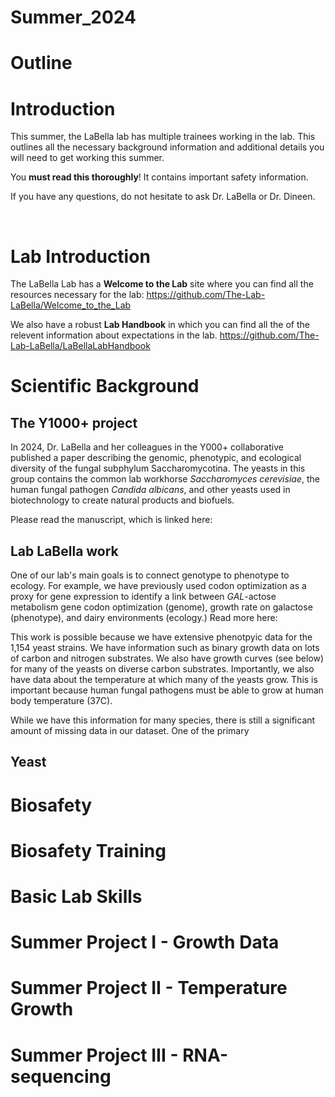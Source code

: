 # Summer_2024

# Outline 


# Introduction

This summer, the LaBella lab has multiple trainees working in the lab. This outlines all the necessary background information and additional details you will need to get working this summer. 

You **must read this thoroughly**! It contains important safety information. 

If you have any questions, do not hesitate to ask Dr. LaBella or Dr. Dineen. 

&nbsp;
&nbsp;

# Lab Introduction

The LaBella Lab has a **Welcome to the Lab** site where you can find all the resources necessary for the lab: https://github.com/The-Lab-LaBella/Welcome_to_the_Lab

We also have a robust **Lab Handbook** in which you can find all the of the relevent information about expectations in the lab. https://github.com/The-Lab-LaBella/LaBellaLabHandbook 



# Scientific Background

## The Y1000+ project
In 2024, Dr. LaBella and her colleagues in the Y000+ collaborative published a paper describing the genomic, phenotypic, and ecological diversity of the fungal subphylum Saccharomycotina. The yeasts in this group contains the common lab workhorse _Saccharomyces cerevisiae_, the human fungal pathogen _Candida albicans_, and other yeasts used in biotechnology to create natural products and biofuels. 

Please read the manuscript, which is linked here: 

## Lab LaBella work 

One of our lab's main goals is to connect genotype to phenotype to ecology. For example, we have previously used codon optimization as a proxy for gene expression to identify a link between _GAL_-actose metabolism gene codon optimization (genome), growth rate on galactose (phenotype), and dairy environments (ecology.) Read more here: 

This work is possible because we have extensive phenotpyic data for the 1,154 yeast strains. We have information such as binary growth data on lots of carbon and nitrogen substrates. We also have growth curves (see below) for many of the yeasts on diverse carbon substrates. Importantly, we also have data about the temperature at which many of the yeasts grow. This is important because human fungal pathogens must be able to grow at human body temperature (37C). 

While we have this information for many species, there is still a significant amount of missing data in our dataset. One of the primary 

## Yeast


# Biosafety

# Biosafety Training 

# Basic Lab Skills

# Summer Project I - Growth Data

# Summer Project II - Temperature Growth

# Summer Project III - RNA-sequencing

